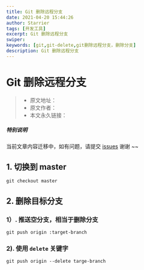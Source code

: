 ```yaml
---
title: Git 删除远程分支
date: 2021-04-20 15:44:26
author: Starrier
tags: [开发工具]
excerpt: Git 删除远程分支
swiper:
keywords: [git,git-delete,git删除远程分支，删除分支]
description: Git 删除远程分支
---
```


# Git 删除远程分支

> * 原文地址：[]()
> * 原文作者：[]()
> * 本文永久链接：[]()

##### **特别说明**

当前文章内容迁移中，如有问题，请提交 [issues](https://github.com/Starrier/starrier.github.io/issues) 谢谢 ~~

## 1. 切换到 master

```git
git checkout master
```

## 2. 删除目标分支

### 1）. 推送空分支，相当于删除分支

```git
git push origin :target-branch
```

### 2).  使用 `delete` 关键字

```gitexclude
git push origin --delete targe-branch
```
